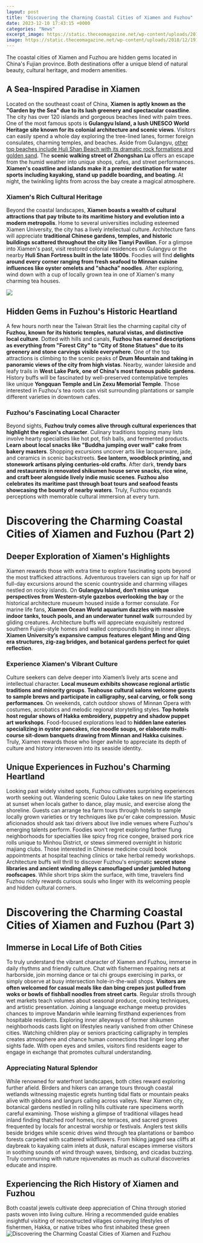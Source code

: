 ```yaml
---
layout: post
title: "Discovering the Charming Coastal Cities of Xiamen and Fuzhou"
date: 2023-12-10 17:43:15 +0000
categories: "News"
excerpt_image: https://static.theceomagazine.net/wp-content/uploads/2018/12/19152841/Xiamen-1.jpg
image: https://static.theceomagazine.net/wp-content/uploads/2018/12/19152841/Xiamen-1.jpg
---
```


The coastal cities of Xiamen and Fuzhou are hidden gems located in China's Fujian province. Both destinations offer a unique blend of natural beauty, cultural heritage, and modern amenities.
## A Sea-Inspired Paradise in Xiamen 
Located on the southeast coast of China, **Xiamen is aptly known as the "Garden by the Sea" due to its lush greenery and spectacular coastline**. The city has over 120 islands and gorgeous beaches lined with palm trees. One of the most famous spots is **Gulangyu Island, a lush UNESCO World Heritage site known for its colonial architecture and scenic views**. Visitors can easily spend a whole day exploring the tree-lined lanes, former foreign consulates, charming temples, and beaches. Aside from Gulangyu, [other top beaches include Huli Shan Beach with its dramatic rock formations and golden sand](https://elviaje.github.io/2024-01-09-xbfir-xe1n-un-pa-xeds-sorprendente/). The **scenic walking street of Zhongshan Lu** offers an escape from the humid weather into unique shops, cafes, and street performances. **Xiamen's coastline and islands make it a premier destination for water sports including kayaking, stand up paddle boarding, and boating**. At night, the twinkling lights from across the bay create a magical atmosphere.       
### Xiamen's Rich Cultural Heritage
Beyond the coastal landscapes, **Xiamen boasts a wealth of cultural attractions that pay tribute to its maritime history and evolution into a modern metropolis**. Home to several universities including esteemed Xiamen University, the city has a lively intellectual culture. Architecture fans will appreciate **traditional Chinese gardens, temples, and historic buildings scattered throughout the city like Tianyi Pavilion**. For a glimpse into Xiamen's past, visit restored colonial residences on Gulangyu or the nearby **Huli Shan Fortress built in the late 1800s**. Foodies will find **delights around every corner ranging from fresh seafood to Minnan cuisine influences like oyster omelets and "shacha" noodles**. After exploring, wind down with a cup of locally grown tea in one of Xiamen's many charming tea houses.

![](https://www.theluxurytravelchannel.com/blog-data/uploads/2019/11/xiamen-3886093_960_720-e1574922972915.jpg)
## Hidden Gems in Fuzhou's Historic Heartland  
A few hours north near the Taiwan Strait lies the charming capital city of **Fuzhou, known for its historic temples, natural vistas, and distinctive local culture**. Dotted with hills and canals, **Fuzhou has earned descriptions as everything from "Forest City" to "City of Stone Statues" due to its greenery and stone carvings visible everywhere**. One of the top attractions is climbing to the scenic peaks of **Drum Mountain and taking in panoramic views of the city from high vistas**. Nearby, wander lakeside and leafy trails in **West Lake Park, one of China's most famous public gardens**. History buffs will be fascinated by well-preserved contemplative temples like unique **Yongquan Temple and Lin Zexu Memorial Temple**. Those interested in Fuzhou's tea roots can visit surrounding plantations or sample different varieties in downtown cafes.    
### Fuzhou's Fascinating Local Character
Beyond sights, **Fuzhou truly comes alive through cultural experiences that highlight the region's character**. Culinary traditions topping many lists involve hearty specialties like hot pot, fish balls, and fermented products. **Learn about local snacks like "Buddha jumping over wall" cake from bakery masters**. Shopping excursions uncover arts like lacquerware, jade, and ceramics in scenic backstreets. **See lantern, woodblock printing, and stonework artisans plying centuries-old crafts**. After dark, **trendy bars and restaurants in renovated shikumen house serve snacks, rice wine, and craft beer alongside lively indie music scenes**. **Fuzhou also celebrates its maritime past through boat tours and seafood feasts showcasing the bounty of nearby waters**. Truly, Fuzhou expands perceptions with memorable cultural immersion at every turn.
# Discovering the Charming Coastal Cities of Xiamen and Fuzhou (Part 2) 
## Deeper Exploration of Xiamen's Highlights
Xiamen rewards those with extra time to explore fascinating spots beyond the most trafficked attractions. Adventurous travelers can sign up for half or full-day excursions around the scenic countryside and charming villages nestled on rocky islands. On **Gulangyu Island, don’t miss unique perspectives from Western-style gazebos overlooking the bay** or the historical architecture museum housed inside a former consulate. For marine life fans, **Xiamen Ocean World aquarium dazzles with massive indoor tanks, touch pools, and an underwater tunnel walk** surrounded by gliding creatures. Architecture buffs will appreciate exquisitely restored southern Fujian-style homes and walled compounds hiding in inner alleys. **Xiamen University’s expansive campus features elegant Ming and Qing era structures, zig-zag bridges, and botanical gardens perfect for quiet reflection**.  
### Experience Xiamen's Vibrant Culture
Culture seekers can delve deeper into Xiamen’s lively arts scene and intellectual character. **Local museum exhibits showcase regional artistic traditions and minority groups**. **Teahouse cultural salons welcome guests to sample brews and participate in calligraphy, seal carving, or folk song performances**. On weekends, catch outdoor shows of Minnan Opera with costumes, acrobatics and melodic regional storytelling styles. **Top hotels host regular shows of Hakka embroidery, puppetry and shadow puppet art workshops**. Food-focused explorations lead to **hidden lane eateries specializing in oyster pancakes, rice noodle soups, or elaborate multi-course sit-down banquets drawing from Minnan and Hakka cuisines**. Truly, Xiamen rewards those who linger awhile to appreciate its depth of culture and history interwoven into its seaside identity.
## Unique Experiences in Fuzhou's Charming Heartland  
Looking past widely visited spots, Fuzhou cultivates surprising experiences worth seeking out. Wandering scenic Gulou Lake takes on new life starting at sunset when locals gather to dance, play music, and exercise along the shoreline. Guests can arrange tea farm tours through hotels to sample locally grown varieties or try techniques like pu'er cake compression. Music aficionados should ask taxi drivers about live indie venues where Fuzhou's emerging talents perform. Foodies won't regret exploring farther flung neighborhoods for specialties like spicy frog rice congee, braised pork rice rolls unique to Minhou District, or stews simmered overnight in historic majiang clubs. Those interested in Chinese medicine could book appointments at hospital teaching clinics or take herbal remedy workshops. Architecture buffs will thrill to discover Fuzhou's enigmatic **secret stone libraries and ancient winding alleys camouflaged under jumbled hutong roofscapes**. While short trips skim the surface, with time, travelers find Fuzhou richly rewards curious souls who linger with its welcoming people and hidden cultural corners.
# Discovering the Charming Coastal Cities of Xiamen and Fuzhou (Part 3)
## Immerse in Local Life of Both Cities
To truly understand the vibrant character of Xiamen and Fuzhou, immerse in daily rhythms and friendly culture. Chat with fishermen repairing nets at harborside, join morning dance or tai chi groups exercising in parks, or simply observe at busy intersection hole-in-the-wall shops. **Visitors are often welcomed for casual meals like dan bing crepes just pulled from woks or bowls of fishball noodles from street carts**. Regular strolls through wet markets teach volumes about seasonal produce, cooking techniques, and artistic presentation. Joining a language exchange meetup provides chances to improve Mandarin while learning firsthand experiences from hospitable residents. Exploring inner alleyways of former shikumen neighborhoods casts light on lifestyles nearly vanished from other Chinese cities. Watching children play or seniors practicing calligraphy in temples creates atmosphere and chance human connections that linger long after sights fade. With open eyes and smiles, visitors find residents eager to engage in exchange that promotes cultural understanding.  
### Appreciating Natural Splendor  
While renowned for waterfront landscapes, both cities reward exploring further afield. Birders and hikers can arrange tours through coastal wetlands witnessing majestic egrets hunting tidal flats or mountain peaks alive with gibbons and langurs calling across valleys. Near Xiamen city, botanical gardens nestled in rolling hills cultivate rare specimens worth careful examining. Those wishing a glimpse of traditional villages head inland finding thatched roof homes, rice terraces, and sacred groves frequented by locals for ancestral worship or festivals. Anglers test skills beside bridges while scenic drives wind through tea plantations or bamboo forests carpeted with scattered wildflowers. From hiking jagged sea cliffs at daybreak to kayaking calm inlets at dusk, natural escapes immerse visitors in soothing sounds of wind through waves, birdsong, and cicadas buzzing. Truly communing with nature rejuvenates as much as cultural discoveries educate and inspire.
## Experiencing the Rich History of Xiamen and Fuzhou 
Both coastal jewels cultivate deep appreciation of China through storied pasts woven into living culture. Hiring a recommended guide enables insightful visiting of reconstructed villages conveying lifestyles of fishermen, Hakka, or native tribes who first inhabited these green
![Discovering the Charming Coastal Cities of Xiamen and Fuzhou](https://static.theceomagazine.net/wp-content/uploads/2018/12/19152841/Xiamen-1.jpg)